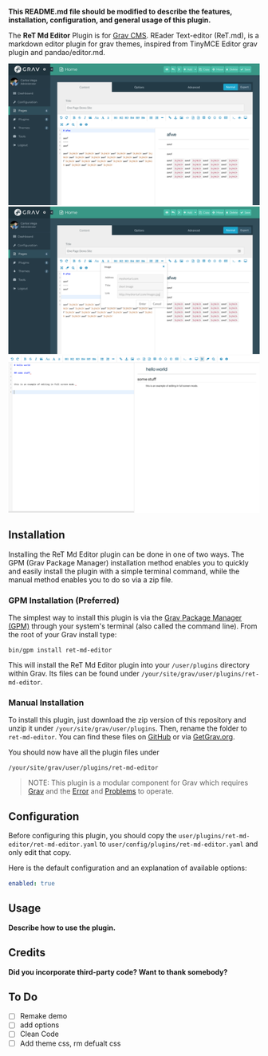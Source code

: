<!-- HTML CODE-->
<link rel="stylesheet" type="text/css" href="https://carlosvegame.github.io/RET-Markdown-Plugin/docs/demo/style.css"/>


**This README.md file should be modified to describe the features, installation, configuration, and general usage of this plugin.**

The **ReT Md Editor** Plugin is for [Grav CMS](http://github.com/getgrav/grav). REader Text-editor (ReT.md), is a markdown editor plugin for grav themes, inspired from TinyMCE Editor grav plugin and pandao/editor.md.


<div class="slider-holder">
    <span id="slider-image-1"></span>
    <span id="slider-image-2"></span>
    <span id="slider-image-3"></span>
    <div class="image-holder">
        <img src="docs/img2.png" class="slider-image" />
        <img src="docs/img3.png" class="slider-image" />
        <img src="docs/img4.png" class="slider-image" />
    </div>
    <div class="button-holder">
        <a href="#slider-image-1" class="slider-change"></a>
        <a href="#slider-image-2" class="slider-change"></a>
        <a href="#slider-image-3" class="slider-change"></a>
    </div>
</div>



## Installation

Installing the ReT Md Editor plugin can be done in one of two ways. The GPM (Grav Package Manager) installation method enables you to quickly and easily install the plugin with a simple terminal command, while the manual method enables you to do so via a zip file.


### GPM Installation (Preferred)

The simplest way to install this plugin is via the [Grav Package Manager (GPM)](http://learn.getgrav.org/advanced/grav-gpm) through your system's terminal (also called the command line).  From the root of your Grav install type:

    bin/gpm install ret-md-editor

This will install the ReT Md Editor plugin into your `/user/plugins` directory within Grav. Its files can be found under `/your/site/grav/user/plugins/ret-md-editor`.

### Manual Installation

To install this plugin, just download the zip version of this repository and unzip it under `/your/site/grav/user/plugins`. Then, rename the folder to `ret-md-editor`. You can find these files on [GitHub](https://github.com/githubid/grav-plugin-ret-md-editor) or via [GetGrav.org](http://getgrav.org/downloads/plugins#extras).

You should now have all the plugin files under

    /your/site/grav/user/plugins/ret-md-editor

> NOTE: This plugin is a modular component for Grav which requires [Grav](http://github.com/getgrav/grav) and the [Error](https://github.com/getgrav/grav-plugin-error) and [Problems](https://github.com/getgrav/grav-plugin-problems) to operate.

## Configuration

Before configuring this plugin, you should copy the `user/plugins/ret-md-editor/ret-md-editor.yaml` to `user/config/plugins/ret-md-editor.yaml` and only edit that copy.

Here is the default configuration and an explanation of available options:

```yaml
enabled: true
```

## Usage

**Describe how to use the plugin.**

## Credits

**Did you incorporate third-party code? Want to thank somebody?**

## To Do

- [ ] Remake demo
- [ ] add options
- [ ] Clean Code
- [ ] Add theme css, rm defualt css
